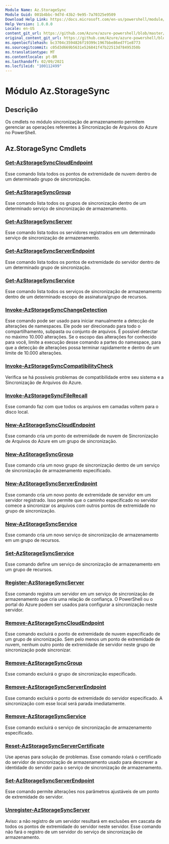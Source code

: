 ```yaml
---
Module Name: Az.StorageSync
Module Guid: 001b4bbc-9d7d-43b2-9e95-7a70325e9509
Download Help Link: https://docs.microsoft.com/en-us/powershell/module/az.storagesync
Help Version: 1.0.0.0
Locale: en-US
content_git_url: https://github.com/Azure/azure-powershell/blob/master/src/StorageSync/StorageSync/help/Az.StorageSync.md
original_content_git_url: https://github.com/Azure/azure-powershell/blob/master/src/StorageSync/StorageSync/help/Az.StorageSync.md
ms.openlocfilehash: bc3704c3594826f19399c1967bbe86ed7f1e8773
ms.sourcegitcommit: c05d3d669b5631e526841f47b22513d78495350b
ms.translationtype: MT
ms.contentlocale: pt-BR
ms.lasthandoff: 02/09/2021
ms.locfileid: "100112499"
---
```

# Módulo Az.StorageSync
## Descrição
Os cmdlets no módulo sincronização de armazenamento permitem gerenciar as operações referentes à Sincronização de Arquivos do Azure no PowerShell.

## Az.StorageSync Cmdlets
### [Get-AzStorageSyncCloudEndpoint](Get-AzStorageSyncCloudEndpoint.md)
Esse comando lista todos os pontos de extremidade de nuvem dentro de um determinado grupo de sincronização.

### [Get-AzStorageSyncGroup](Get-AzStorageSyncGroup.md)
Esse comando lista todos os grupos de sincronização dentro de um determinado serviço de sincronização de armazenamento.

### [Get-AzStorageSyncServer](Get-AzStorageSyncServer.md)
Esse comando lista todos os servidores registrados em um determinado serviço de sincronização de armazenamento.

### [Get-AzStorageSyncServerEndpoint](Get-AzStorageSyncServerEndpoint.md)
Esse comando lista todos os pontos de extremidade do servidor dentro de um determinado grupo de sincronização.

### [Get-AzStorageSyncService](Get-AzStorageSyncService.md)
Esse comando lista todos os serviços de sincronização de armazenamento dentro de um determinado escopo de assinatura/grupo de recursos.

### [Invoke-AzStorageSyncChangeDetection](Invoke-AzStorageSyncChangeDetection.md)
Esse comando pode ser usado para iniciar manualmente a detecção de alterações de namespaces. Ele pode ser direcionado para todo o compartilhamento, subpasta ou conjunto de arquivos. É possível detectar no máximo 10.000 alterações. Se o escopo das alterações for conhecido para você, limite a execução desse comando a partes do namespace, para que a detecção de alterações possa terminar rapidamente e dentro de um limite de 10.000 alterações.

### [Invoke-AzStorageSyncCompatibilityCheck](Invoke-AzStorageSyncCompatibilityCheck.md)
Verifica se há possíveis problemas de compatibilidade entre seu sistema e a Sincronização de Arquivos do Azure.

### [Invoke-AzStorageSyncFileRecall](Invoke-AzStorageSyncFileRecall.md)
Esse comando faz com que todos os arquivos em camadas voltem para o disco local.

### [New-AzStorageSyncCloudEndpoint](New-AzStorageSyncCloudEndpoint.md)
Esse comando cria um ponto de extremidade de nuvem de Sincronização de Arquivos do Azure em um grupo de sincronização.

### [New-AzStorageSyncGroup](New-AzStorageSyncGroup.md)
Esse comando cria um novo grupo de sincronização dentro de um serviço de sincronização de armazenamento especificado.

### [New-AzStorageSyncServerEndpoint](New-AzStorageSyncServerEndpoint.md)
Esse comando cria um novo ponto de extremidade de servidor em um servidor registrado. Isso permite que o caminho especificado no servidor comece a sincronizar os arquivos com outros pontos de extremidade no grupo de sincronização.

### [New-AzStorageSyncService](New-AzStorageSyncService.md)
Esse comando cria um novo serviço de sincronização de armazenamento em um grupo de recursos.

### [Set-AzStorageSyncService](New-AzStorageSyncService.md)
Esse comando define um serviço de sincronização de armazenamento em um grupo de recursos.

### [Register-AzStorageSyncServer](Register-AzStorageSyncServer.md)
Esse comando registra um servidor em um serviço de sincronização de armazenamento que cria uma relação de confiança. O PowerShell ou o portal do Azure podem ser usados para configurar a sincronização neste servidor.

### [Remove-AzStorageSyncCloudEndpoint](Remove-AzStorageSyncCloudEndpoint.md)
Esse comando excluirá o ponto de extremidade de nuvem especificado de um grupo de sincronização. Sem pelo menos um ponto de extremidade de nuvem, nenhum outro ponto de extremidade de servidor neste grupo de sincronização pode sincronizar.

### [Remove-AzStorageSyncGroup](Remove-AzStorageSyncGroup.md)
Esse comando excluirá o grupo de sincronização especificado.

### [Remove-AzStorageSyncServerEndpoint](Remove-AzStorageSyncServerEndpoint.md)
Esse comando excluirá o ponto de extremidade do servidor especificado. A sincronização com esse local será parada imediatamente.

### [Remove-AzStorageSyncService](Remove-AzStorageSyncService.md)
Esse comando excluirá o serviço de sincronização de armazenamento especificado.

### [Reset-AzStorageSyncServerCertificate](Reset-AzStorageSyncServerCertificate.md)
Use apenas para solução de problemas. Esse comando rolará o certificado do servidor de sincronização de armazenamento usado para descrever a identidade do servidor para o serviço de sincronização de armazenamento.

### [Set-AzStorageSyncServerEndpoint](Set-AzStorageSyncServerEndpoint.md)
Esse comando permite alterações nos parâmetros ajustáveis de um ponto de extremidade do servidor.

### [Unregister-AzStorageSyncServer](Unregister-AzStorageSyncServer.md)
Aviso: a não registro de um servidor resultará em exclusões em cascata de todos os pontos de extremidade do servidor neste servidor. Esse comando não fará o registro de um servidor do serviço de sincronização de armazenamento.

